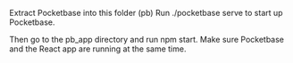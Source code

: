 Extract Pocketbase into this folder (pb)
Run ./pocketbase serve to start up Pocketbase.

Then go to the pb_app directory and run npm start.
Make sure Pocketbase and the React app are running at the same time.
